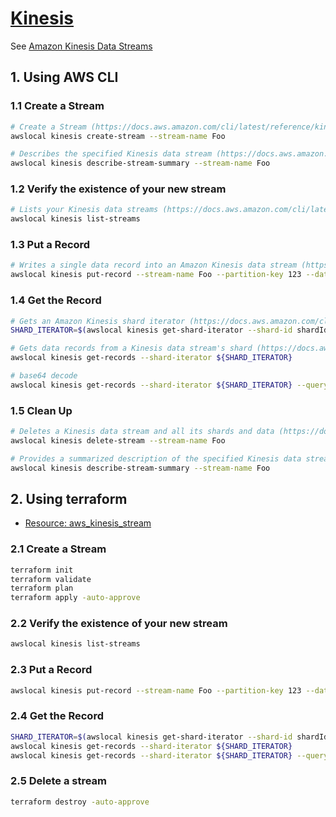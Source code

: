 # [Kinesis](https://docs.localstack.cloud/user-guide/aws/kinesis/)
    
See [Amazon Kinesis Data Streams](https://docs.aws.amazon.com/streams/latest/dev/introduction.html)

## 1. Using AWS CLI

### 1.1 Create a Stream

```sh
# Create a Stream (https://docs.aws.amazon.com/cli/latest/reference/kinesis/create-stream.html)
awslocal kinesis create-stream --stream-name Foo

# Describes the specified Kinesis data stream (https://docs.aws.amazon.com/cli/latest/reference/kinesis/describe-stream.html)
awslocal kinesis describe-stream-summary --stream-name Foo
```

### 1.2 Verify the existence of your new stream

```sh
# Lists your Kinesis data streams (https://docs.aws.amazon.com/cli/latest/reference/kinesis/list-streams.html)
awslocal kinesis list-streams
```

### 1.3 Put a Record

```sh
# Writes a single data record into an Amazon Kinesis data stream (https://docs.aws.amazon.com/cli/latest/reference/kinesis/put-record.html)
awslocal kinesis put-record --stream-name Foo --partition-key 123 --data testdata
```

### 1.4 Get the Record

```sh
# Gets an Amazon Kinesis shard iterator (https://docs.aws.amazon.com/cli/latest/reference/kinesis/get-shard-iterator.html)
SHARD_ITERATOR=$(awslocal kinesis get-shard-iterator --shard-id shardId-000000000000 --shard-iterator-type TRIM_HORIZON --stream-name Foo --output text)

# Gets data records from a Kinesis data stream's shard (https://docs.aws.amazon.com/cli/latest/reference/kinesis/get-records.html)
awslocal kinesis get-records --shard-iterator ${SHARD_ITERATOR}

# base64 decode
awslocal kinesis get-records --shard-iterator ${SHARD_ITERATOR} --query Records[0].Data --output text | base64 -d
```

### 1.5 Clean Up

```sh
# Deletes a Kinesis data stream and all its shards and data (https://docs.aws.amazon.com/cli/latest/reference/kinesis/delete-stream.html)
awslocal kinesis delete-stream --stream-name Foo

# Provides a summarized description of the specified Kinesis data stream without the shard list (https://docs.aws.amazon.com/cli/latest/reference/kinesis/describe-stream-summary.html)
awslocal kinesis describe-stream-summary --stream-name Foo
```

## 2. Using terraform

- [Resource: aws_kinesis_stream](https://registry.terraform.io/providers/hashicorp/aws/latest/docs/resources/kinesis_stream)

### 2.1 Create a Stream

```sh
terraform init
terraform validate
terraform plan
terraform apply -auto-approve
```

### 2.2 Verify the existence of your new stream

```sh
awslocal kinesis list-streams
```

### 2.3 Put a Record

```sh
awslocal kinesis put-record --stream-name Foo --partition-key 123 --data testdata
```

### 2.4 Get the Record

```sh
SHARD_ITERATOR=$(awslocal kinesis get-shard-iterator --shard-id shardId-000000000000 --shard-iterator-type TRIM_HORIZON --stream-name Foo --output text)
awslocal kinesis get-records --shard-iterator ${SHARD_ITERATOR}
awslocal kinesis get-records --shard-iterator ${SHARD_ITERATOR} --query Records[0].Data --output text | base64 -d
```

### 2.5 Delete a stream

```sh
terraform destroy -auto-approve
```